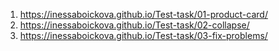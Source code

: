 1.   https://inessaboickova.github.io/Test-task/01-product-card/
2.   https://inessaboickova.github.io/Test-task/02-collapse/
3.   https://inessaboickova.github.io/Test-task/03-fix-problems/
